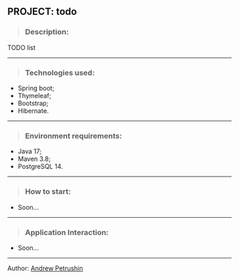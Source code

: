 ## PROJECT: todo

>### Description:
TODO list
________________________________________________________________________
>### Technologies used:
  - Spring boot;
  - Thymeleaf;
  - Bootstrap;
  - Hibernate.
________________________________________________________________________
>### Environment requirements:
  - Java 17;
  - Maven 3.8;
  - PostgreSQL 14.
________________________________________________________________________
>### How to start:
- Soon...
________________________________________________________________________
>### Application Interaction:
- Soon...
________________________________________________________________________

Author: <a href="https://github.com/Futsey" title="Andrew Petrushin">Andrew Petrushin</a>